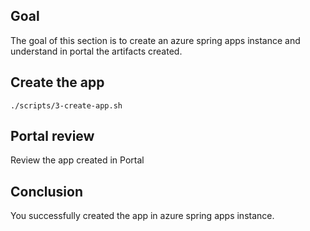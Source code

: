 ## Goal
The goal of this section is to create an azure spring apps instance and understand in portal the artifacts created.

## Create the app
```shell
./scripts/3-create-app.sh
```

## Portal review
Review the app created in Portal

## Conclusion
You successfully created the app in azure spring apps instance.